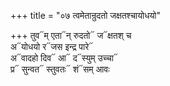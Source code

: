 +++
title = "०७ त्वमेतान्रुदतो जक्षतश्चायोधयो"

+++
तुव᳓म् एता᳓न् रुदतो᳓ ज᳓क्षतश् च  
अ᳓योधयो र᳓जस इन्द्र पारे᳓  
अ᳓वादहो दिव᳓ आ᳓ द᳓स्युम् उच्चा᳓  
प्र᳓ सुन्वत᳓ स्तुवतः᳓ शं᳓सम् आवः